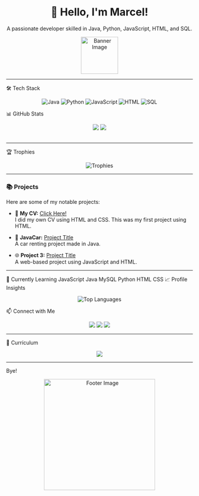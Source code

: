 <h1 align="center">👋 Hello, I'm Marcel!</h1> <p align="center"> A passionate developer skilled in Java, Python, JavaScript, HTML, and SQL. </p> <div align="center"> <img src="https://i.gifer.com/45RT.gif" alt="Banner Image" width="100px"> </div>

---

🛠️ Tech Stack
<p align="center">
  <img src="https://img.shields.io/badge/Java-ED8B00?style=for-the-badge&logo=java&logoColor=white" alt="Java">
  <img src="https://img.shields.io/badge/Python-3776AB?style=for-the-badge&logo=python&logoColor=white" alt="Python">
  <img src="https://img.shields.io/badge/JavaScript-F7DF1E?style=for-the-badge&logo=javascript&logoColor=black" alt="JavaScript">
  <img src="https://img.shields.io/badge/HTML5-E34F26?style=for-the-badge&logo=html5&logoColor=white" alt="HTML">
  <img src="https://img.shields.io/badge/SQL-4479A1?style=for-the-badge&logo=postgresql&logoColor=white" alt="SQL">
</p>

📊 GitHub Stats
<div align="center"> 
  <img src="https://github-readme-stats.vercel.app/api?username=marcelfsaperas&show_icons=true&theme=radical" style="max-width: 45%; height: auto;"> 
  <img src="https://github-readme-streak-stats.herokuapp.com/?user=marcelfsaperas&theme=radical" style="max-width: 45%; height: auto;"> 
</div> 
<br>


---

🏆 Trophies
<p align="center"> <img src="https://github-profile-trophy.vercel.app/?username=marcelfsaperas&theme=radical&margin-w=15" alt="Trophies"> </p>

---

### 📚 **Projects**
Here are some of my notable projects:

- 📝 **My CV:** [Click Here!](https://github.com/marcelfsaperas/CV_MarcelFeliu) 
  <br> I did my own CV using HTML and CSS. This was my first project using HTML.

- 🐍 **JavaCar:** [Project Title](https://github.com/marcelfsaperas/PracticaJavaCar)
  <br> A car renting project made in Java.

- 🌐 **Project 3:** [Project Title](https://github.com/yourusername/project3)  
  A web-based project using JavaScript and HTML.

---

🌱 Currently Learning
JavaScript
Java
MySQL
Python
HTML
CSS
📈 Profile Insights
<p align="center"> <img src="https://github-readme-stats.vercel.app/api/top-langs/?username=marcelfsaperas&layout=compact&theme=radical" alt="Top Languages"> </p>
📫 Connect with Me
<p align="center"> <a href="mailto:marcel@example.com"><img src="https://img.shields.io/badge/Email-D14836?style=for-the-badge&logo=gmail&logoColor=white"></a> <a href="https://www.linkedin.com/in/marcelfsaperas/"><img src="https://img.shields.io/badge/LinkedIn-0A66C2?style=for-the-badge&logo=linkedin&logoColor=white"></a> <a href="https://twitter.com/marcelfsaperas"><img src="https://img.shields.io/badge/Twitter-1DA1F2?style=for-the-badge&logo=twitter&logoColor=white"></a></p>

---

📝 Currículum
<p align="center"> <a href="https://yourwebsite.com/cv.pdf"><img src="https://img.shields.io/badge/Download%20CV-4285F4?style=for-the-badge&logo=googledrive&logoColor=white"></a> </p>

---

Bye!

<div align="center"> <img src="https://i.gifer.com/5Q0v.gif" alt="Footer Image" width="300px"> </div>
